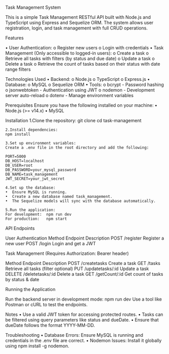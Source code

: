 Task Management System

This is a simple Task Management RESTful API built with Node.js and TypeScript using Express and Sequelize ORM. The system allows user registration, login, and task management with full CRUD operations.


Features

•	User Authentication:
    o	Register new users
    o	Login with credentials
•	Task Management (Only accessible to logged-in users):
    o	Create a task
    o	Retrieve all tasks with filters (by status and due date)
    o	Update a task
    o	Delete a task
    o	Retrieve the count of tasks based on their status with date range filters

Technologies Used
    •	Backend:
        o	Node.js
        o	TypeScript
        o	Express.js
    •	Database:
        o	MySQL
        o	Sequelize ORM
    •	Tools:
        o	bcrypt - Password hashing
        o	jsonwebtoken - Authentication using JWT
        o	nodemon - Development server auto-reload
        o	dotenv - Manage environment variables


Prerequisites
Ensure you have the following installed on your machine:
•	Node.js (>= v14.x)
•	MySQL

Installation
    1.Clone the repository:
    git clone <your-repository-url>
    cd task-management

    2.Install dependencies:
    npm install

    3.Set up environment variables:
    Create a .env file in the root directory and add the following:
    
    PORT=5000
    DB_HOST=localhost
    DB_USER=root
    DB_PASSWORD=your_mysql_password
    DB_NAME=task_management
    JWT_SECRET=your_jwt_secret

    4.Set up the database:
    •  Ensure MySQL is running.
    •  Create a new database named task_management.
    •  The Sequelize models will sync with the database automatically.

    5.Run the application:
    For development:  npm run dev
    For production:   npm start


API Endpoints

User Authentication
Method	    Endpoint	    Description
POST	    /register	    Register a new user
POST	    /login	        Login and get a JWT

Task Management
(Requires Authorization: Bearer <token> header)

Method	   Endpoint	                Description
POST	   /createtasks	            Create a task
GET	       /tasks	                Retrieve all tasks (filter optional)
PUT	       /updatetasks/:id	        Update a task
DELETE	   /deletetasks/:id	        Delete a task
GET	       /getCount/:id	        Get count of tasks by status & date


Running the Application

Run the backend server in development mode:
    npm run dev
Use a tool like Postman or cURL to test the endpoints.



Notes
    •	Use a valid JWT token for accessing protected routes.
    •	Tasks can be filtered using query parameters like status and dueDate.
    •	Ensure that dueDate follows the format YYYY-MM-DD.

Troubleshooting
    •	Database Errors: Ensure MySQL is running and credentials in the .env file are correct.
    •	Nodemon Issues: Install it globally using npm install -g nodemon.



